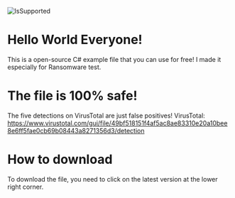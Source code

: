 ![IsSupported](https://img.shields.io/badge/supported:-no-red)
# Hello World Everyone!
This is a open-source C# example file that you can use for free!
I made it especially for Ransomware test.
# The file is 100% safe!
The five detections on VirusTotal are just false positives!
VirusTotal: https://www.virustotal.com/gui/file/49bf518151f4af5ac8ae83310e20a10bee8e6ff5fae0cb69b08443a8271356d3/detection
# How to download
To download the file, you need to click on the latest version at the lower right corner.
